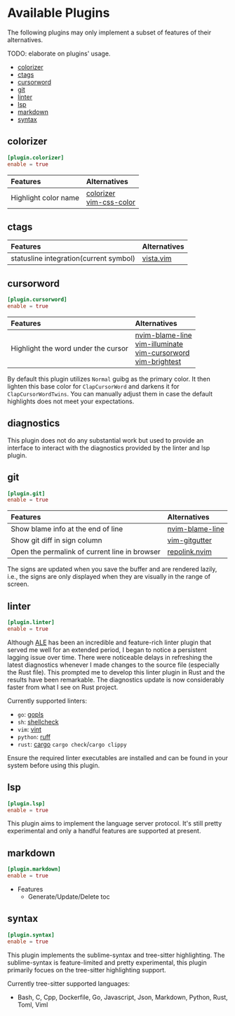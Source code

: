 # Available Plugins

The following plugins may only implement a subset of features of their alternatives.

TODO: elaborate on plugins' usage.

<!-- clap-markdown-toc -->

* [colorizer](#colorizer)
* [ctags](#ctags)
* [cursorword](#cursorword)
* [git](#git)
* [linter](#linter)
* [lsp](#lsp)
* [markdown](#markdown)
* [syntax](#syntax)

<!-- /clap-markdown-toc -->

## colorizer

```toml
[plugin.colorizer]
enable = true
```

| Features                               | Alternatives                                                                                                |
| :------------------------------------- | :-----------------------------------------------------                                                      |
| Highlight color name                   | [colorizer](https://github.com/chrisbra/colorizer)</br>[vim-css-color](https://github.com/ap/vim-css-color) |

## ctags

| Features                               | Alternatives                                            |
| :------------------------------------- | :-----------------------------------------------------  |
| statusline integration(current symbol) | [vista.vim](https://github.com/liuchengxu/vista.vim)    |

## cursorword

```toml
[plugin.cursorword]
enable = true
```

| Features                               | Alternatives                                                                                                                                                                                                                                                   |
| :------------------------------------- | :-----------------------------------------------------                                                                                                                                                                                                         |
| Highlight the word under the cursor    | [nvim-blame-line](https://github.com/tveskag/nvim-blame-line)</br>[vim-illuminate](https://github.com/RRethy/vim-illuminate)</br> [vim-cursorword](https://github.com/itchyny/vim-cursorword)</br>[vim-brightest](https://github.com/osyo-manga/vim-brightest) |

By default this plugin utilizes `Normal` guibg as the primary color. It then lighten this base color for `ClapCursorWord`
and darkens it for `ClapCursorWordTwins`. You can manually adjust them in case the default highlights does not meet your
expectations.

## diagnostics

This plugin does not do any substantial work but used to provide an interface to interact with the diagnostics provided by the linter and lsp plugin.

## git

```toml
[plugin.git]
enable = true
```

| Features                                       | Alternatives                                                  |
| :-------------------------------------         | :-----------------------------------------------------        |
| Show blame info at the end of line             | [nvim-blame-line](https://github.com/tveskag/nvim-blame-line) |
| Show git diff in sign column                   | [vim-gitgutter](https://github.com/airblade/vim-gitgutter)    |
| Open the permalink of current line in browser  | [repolink.nvim](https://github.com/9seconds/repolink.nvim)    |

The signs are updated when you save the buffer and are rendered lazily, i.e., the signs are only displayed when they
are visually in the range of screen.

## linter

```toml
[plugin.linter]
enable = true
```

Although [ALE](https://github.com/dense-analysis/ale) has been an incredible and feature-rich linter plugin
that served me well for an extended period, I began to notice a persistent lagging issue over time. There were
noticeable delays in refreshing the latest diagnostics whenever I made changes to the source file (especially
the Rust file). This prompted me to develop this linter plugin in Rust and the results have been remarkable.
The diagnostics update is now considerably faster from what I see on Rust project.

Currently supported linters:

- `go`: [gopls](https://github.com/golang/tools/tree/master/gopls)
- `sh`: [shellcheck](https://github.com/koalaman/shellcheck)
- `vim`: [vint](https://github.com/Vimjas/vint)
- `python`: [ruff](https://github.com/astral-sh/ruff)
- `rust`: [cargo](https://github.com/rust-lang/cargo) `cargo check`/`cargo clippy`

Ensure the required linter executables are installed and can be found in your system before using this plugin.

## lsp

```toml
[plugin.lsp]
enable = true
```

This plugin aims to implement the language server protocol. It's still pretty experimental and only a handful
features are supported at present.

## markdown

```toml
[plugin.markdown]
enable = true
```

- Features
    - Generate/Update/Delete toc

## syntax

```toml
[plugin.syntax]
enable = true
```

This plugin implements the sublime-syntax and tree-sitter highlighting. The sublime-syntax is feature-limited and
pretty experimental, this plugin primarily focues on the tree-sitter highlighting support.

Currently tree-sitter supported languages:

- Bash, C, Cpp, Dockerfile, Go, Javascript, Json, Markdown, Python, Rust, Toml, Viml
